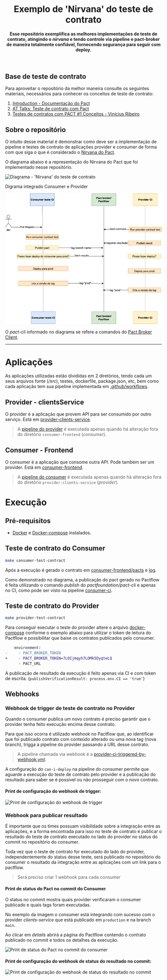 
<div align="center">
  <h1>Exemplo de 'Nirvana' do teste de contrato</h1>
  <h4>Esse repositório exemplifica as melhores implementações de teste de contrato, atingindo o <i>nirvana</i> e tendo controle via pipeline e pact-broker de maneira totalmente confiável, fornecendo segurança para seguir com deploy.</h4>
</div>
<br>

<div >


## Base de teste de contrato

Para aproveitar o repositório da melhor maneira consulte os seguintes materiais, necessários para conhecer os conceitos de teste de contrato:

1. [Introduction - Documentação do Pact](https://docs.pact.io/)
1. [AT Talks: Teste de contrato com Pact](https://www.youtube.com/watch?v=1c2JmM9dafA)
1. [Testes de contratos com PACT #1 Conceitos - Vinícius Ribeiro](https://www.zup.com.br/blog/testes-de-contratos-com-pact-1-conceitos)

## Sobre o repositório

O intuito desse material é demonstrar como deve ser a implementação de pipeline e testes de contrato de aplicações provider e consumer de forma com que siga o que é considerado o [Nirvana do Pact](https://docs.pact.io/pact_nirvana/).

O diagrama abaixo é a representação do Nirvana do Pact que foi implementado nesse repositório.

![Diagrama - 'Nirvana' do teste de contrato](.github/diagrama-teste-de-contrato.png)


Digrama integrado Consumer e Provider

![Digrama - teste de contrato integrado provider e consumer](.github/drigrama-pipe-pact.drawio.png)

O _pact-cli_ informado no diagrama se refere a comandos do [Pact Broker Client](https://github.com/pact-foundation/pact_broker-client).

---

# Aplicações

As aplicações utilizadas estão divididas em 2 diretórios, tendo cada um seus arquivos fonte (_/src_), testes, dockerfile, package.json, etc, bem como cada aplicação tem sua pipeline implementada em [.github/workflows](./.github/workflows).

## Provider - clientsService

O provider é a aplicação que provem API para ser consumido por outro serviço. Está em [provider-clients-service](./provider-clients-service).

> A [pipeline do provider](./.github/workflows/provider-ci.yml) é executada apenas quando há alteração fora do diretório `consumer-frontend` (_consumer_).

## Consumer - Frontend

O consumer é a aplicação que consome outra API. Pode também ser um provider. Está em [consumer-frontend](./consumer-frontend).

> A [pipeline do consumer](./.github/workflows/consumer-ci.yml) é executada apenas quando há alteração fora do diretório `provider-clients-service` (_provider_).

# Execução

## Pré-requisitos

- [Docker](https://docs.docker.com/get-docker/) e [Docker-compose](https://docs.docker.com/compose/install/) instalados.

## Teste de contrato do Consumer

```sh
make consumer-test-contract
```

Após a execução é gerado o contrato em [consumer-frontend/pacts](./consumer-frontend/pacts) e [log](./consumer-frontend/logs).

Como demonstrado no diagrama, a publicação do pact gerado no Pactflow é feita utilizando o comando _publish_ do _pactfoundation/pact-cli_ e apenas no CI, como pode ser visto na pipeline [consumer-ci](.github/workflows/consumer-ci.yml).

## Teste de contrato do Provider

```sh
make provider-test-contract
```

Para conseguir executar o teste do provider altere o arquivo [docker-compose](docker-compose.yml) conforme o exemplo abaixo para utilizar o token de leitura do Pactflow e possibilitar que baixe os contratos publicados pelo consumer.

```diff
    environment:
-     - PACT_BROKER_TOKEN
+     - PACT_BROKER_TOKEN=7L0Ijmqyh7LOMk5DyqteLQ
      - PACT_URL
```

A publicação de resultado da execução é feito apenas via CI e com token de escrita. (`publishVerificationResult: process.env.CI == 'true'`)

## Webhooks

### Webhook de trigger de teste de contrato no Provider

Quando o consumer publica um novo contrato é preciso garantir que o provider tenha feito execução encima desse contrato.

Para que isso ocorra é utilizado webhook no Pactflow que, ao identificar que foi publicado contrato com conteúdo alterado ou uma nova tag (nova branch), trigga a pipeline do provider passando a URL desse contrato.

> A pipeline chamada via webhook é a [provider-ci-triggered-by-webhook.yml](./.github/workflows/provider-ci-triggered-by-webhook.yml).

A configuração do `can-i-deploy` na pipeline do consumer permite que aguarde a execução do teste de contrato pelo provider e a publicação do resultado para saber se é possível ou não prosseguir com o novo contrato.

#### Print de configuração do webhook de trigger:

![Print de configuração do webhook de trigger](.github/webhook-trigger.png)

### Webhook para publicar resultado

É importante que os times possuam visibilidade sobre a integração entre as aplicações, e a forma encontrada para isso no teste de contrato é publicar o resultado do teste de contrato executado no lado do provider no status do commit no repositório do consumer.

Toda vez que o teste de contrato for executado do lado do provider, independentemente do status desse teste, será publicado no repositório do consumer o resultado da integração entre as aplicações com um link para o pactflow.

> Será preciso criar 1 webhook para cada consumer

#### Print de status do Pact no commit do Consumer

O status no commit mostra quais provider verificaram o consumer publicado e quais tags foram executadas.

No exemplo da imagem o consumer está integrando com sucesso com o provider _clients-service_ que está publicado em `production` e na branch `main`.

Ao clicar em _details_ abrirá a página do Pactflow contendo o contrato publicado no commit e todos os detalhes da execução.

![Print de status do Pact no commit do consumer](.github/status-commit.png)

#### Print de configuração do webhook de status do resultado no commit:

![Print de configuração do webhook de status do resultado no commit](.github/webhook-test-status.png)


